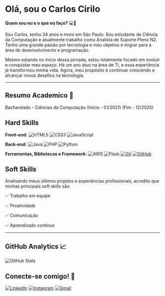
# Olá, sou o Carlos Cirilo

 **Quem sou eu e o que eu faço?** 💻🎯

Sou Carlos, tenho 24 anos e moro em São Paulo. Sou estudante de Ciência da Computação e atualmente trabalho como Analista de Suporte Pleno N2. Tenho uma grande paixão por tecnologia e meu objetivo é migrar para a área de desenvolvimento e programação.

Mesmo estando no início dessa jornada, estou totalmente focado em evoluir e conquistar meu espaço. Há um ano atuo na área de TI, e essa experiência já transformou minha vida. Agora, meu propósito é continuar crescendo e alcançar novos desafios na tecnologia.

---

## Resumo Academico 📖

Bacharelado - Ciências da Computação (Início - 01/2021) (Fim - 12/2025)

## Hard Skills

**Front-end:** ![HTML5](https://img.shields.io/badge/HTML-000?style=for-the-badge&logo=html5&logoColor=30A3DC) ![CSS3](https://img.shields.io/badge/CSS3-000?style=for-the-badge&logo=css3&logoColor=E94D5F) ![JavaScript](https://img.shields.io/badge/JavaScript-000?style=for-the-badge&logo=javascript&logoColor=30A3DC)



**Back-end:** ![Java](https://img.shields.io/badge/java-%23ED8B00.svg?style=for-the-badge&logo=openjdk&logoColor=white) ![PHP](https://img.shields.io/badge/PHP-777BB4?style=for-the-badge&logo=php&logoColor=white) ![Python](https://img.shields.io/badge/python-3670A0?style=for-the-badge&logo=python&logoColor=ffdd54)



**Ferramentas, Bibliotecas e Framework:** ![AWS](https://img.shields.io/badge/AWS-000.svg?style=for-the-badge&logo=amazon-aws&logoColor=white)  ![Flask](https://img.shields.io/badge/flask-%23000.svg?style=for-the-badge&logo=flask&logoColor=white) [![Git](https://img.shields.io/badge/Git-000?style=for-the-badge&logo=git&logoColor=E94D5F)](https://git-scm.com/doc) [![GitHub](https://img.shields.io/badge/GitHub-000?style=for-the-badge&logo=github&logoColor=30A3DC)](https://docs.github.com/)



## Soft Skills

Analisando meus últimos projetos e experiências profissionais, acredito que minhas principais soft skills são:

✅ Trabalho em equipe 

✅ Proatividade

✅ Comunicação 

✅ Aprendizado contínuo 

---

##  GitHub Analytics 📈

![GitHub Stats](https://github-readme-stats.vercel.app/api?username=Carlos-Cirillo&theme=transparent&bg_color=000&border_color=30A3DC&show_icons=true&icon_color=30A3DC&title_color=E94D5F&text_color=FFF)

## Conecte-se comigo! 📱

[![LinkedIn](https://img.shields.io/badge/-LinkedIn-000?style=for-the-badge&logo=linkedin&logoColor=30A3DC)](https://www.linkedin.com/in/carlos-alexandre-ferreira-cirilo-1b901a218/) [![Instagram](https://img.shields.io/badge/-Instagram-%23E4405F?style=for-the-badge&logo=instagram&logoColor=white)](https://www.instagram.com/west.xandy/) [![Gmail](https://img.shields.io/badge/Gmail-000?style=for-the-badge&logo=gmail&logoColor=red)](mailto:alexandre.vexfiv14@gmail.com)
